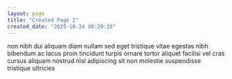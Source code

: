 ```yaml
---
layout: page
title: "Created Page 2"
created_date: "2025-10-24 00:29:20"
---
```


non nibh dui aliquam diam nullam sed eget tristique vitae egestas nibh bibendum ac lacus proin tincidunt turpis ornare tortor aliquet facilisi vel cras cursus aliquam nostrud nisl adipiscing sit non molestie suspendisse tristique ultricies 
